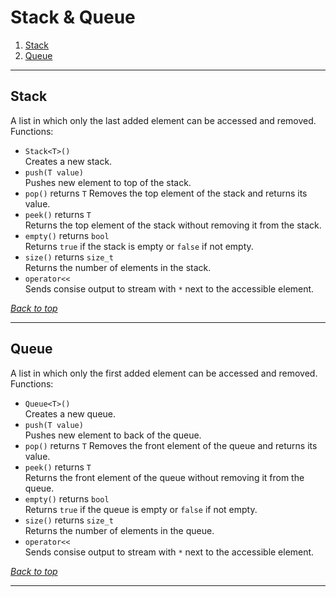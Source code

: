 # Stack & Queue

1. [Stack](#stack)
2. [Queue](#queue)

***

## Stack

A list in which only the last added element can be accessed and removed.  
Functions:

* `Stack<T>()`  
  Creates a new stack.
* `push(T value)`  
  Pushes new element to top of the stack.
* `pop()` returns `T`
  Removes the top element of the stack and returns its value.
* `peek()` returns `T`  
  Returns the top element of the stack without removing it from the stack.
* `empty()` returns `bool`  
  Returns `true` if the stack is empty or `false` if not empty.
* `size()` returns `size_t`  
  Returns the number of elements in the stack.
* `operator<<`  
  Sends consise output to stream with `*` next to the accessible element.

[*Back to top*](#stack--queue)

***

## Queue

A list in which only the first added element can be accessed and removed.  
Functions:

* `Queue<T>()`  
  Creates a new queue.
* `push(T value)`  
  Pushes new element to back of the queue.
* `pop()` returns `T`
  Removes the front element of the queue and returns its value.
* `peek()` returns `T`  
  Returns the front element of the queue without removing it from the queue.
* `empty()` returns `bool`  
  Returns `true` if the queue is empty or `false` if not empty.
* `size()` returns `size_t`  
  Returns the number of elements in the queue.
* `operator<<`  
  Sends consise output to stream with `*` next to the accessible element.

[*Back to top*](#stack--queue)

***
